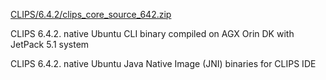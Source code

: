 
[CLIPS/6.4.2/clips_core_source_642.zip](https://sourceforge.net/projects/clipsrules/files/CLIPS/6.4.2/clips_core_source_642.zip/download)

CLIPS 6.4.2. native Ubuntu CLI binary compiled on AGX Orin DK with JetPack 5.1 system

CLIPS 6.4.2. native Ubuntu Java Native Image (JNI) binaries for CLIPS IDE
